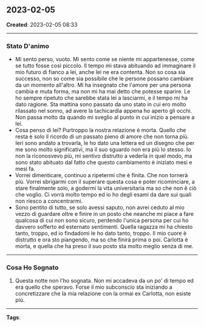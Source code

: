## 2023-02-05

**Created**: 2023-02-05 08:33

---

### Stato D'animo

- Mi sento perso, vuoto. Mi sento come se niente mi appartenesse, come se tutto fosse così piccolo. Il tempo mi stava abituando ad immaginare il mio futuro di fianco a lei, anche lei ne era contenta. Non so cosa sia successo, non so come sia possibile che le persone possano cambiare da un momento all'altro. Mi ha insegnato che l'amore per una persona cambia e muta forma, ma non mi ha mai detto che potesse sparire. Le ho sempre ripetuto che sarebbe stata lei a lasciarmi, e il tempo mi ha dato ragione. Sta mattina sono passato da uno stato in cui ero molto rilassato nel sonno, ad avere la tachicardia appena ho aperto gli occhi. Non passa molto da quando mi sveglio al punto in cui inizio a pensare a lei.
- Cosa penso di lei? Purtroppo la nostra relazione è morta. Quello che resta è solo il ricordo di un passato pieno di amore che non torna più. Ieri sono andato a trovarla, le ho dato una lettera ed un disegno che per me sono molto significativi, ma il suo sguardo non era più lo stesso. Io non la riconosvevo più, mi sentivo distrutto a vederla in quel modo, ma sono stato abituato dal fatto che questo cambiamento è iniziato mesi e mesi fa.
- Vorrei dimenticare, continuo a ripetermi che è finita. Che non tornerà più. Vorrei sbrigarmi con il superare questa cosa e poter ricominciare, a stare finalmente solo, a godermi la vita universitaria ma so che non è ciò che voglio. Ci vorrà molto tempo ed io ho degli esami da dare sui quali non riesco a concentrarmi.
- Sono pentito di tutto, se solo avessi saputo, non avrei ceduto al mio vezzo di guardare oltre e finire in un posto che neanche mi piace a fare qualcosa di cui non sono sicuro, perdendo l'unica persona per cui ho davvero sofferto ed esternato sentimenti. Quella ragazza mi ha chiesto tanto, troppo, ed io findadomi le ho dato tanto, troppo. Il mio cuore è distrutto e ora sto piangendo, ma so che finirà prima o poi. Carlotta è morta, e quella che ha preso il suo posto sta molto meglio senza di me. 

---

### Cosa Ho Sognato

1. Questa notte non l'ho sognata. Non mi accadeva da un po' di tempo ed era quello che speravo. Forse il mio subconscio sta iniziando a concretizzare che la mia relazione con la ormai ex Carlotta, non esiste più.

---
**Tags**: 